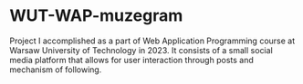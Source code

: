 # WUT-WAP-muzegram
Project I accomplished as a part of Web Application Programming course at Warsaw University of Technology in 2023. It consists of a small social media platform that allows for user interaction through posts and mechanism of following.

